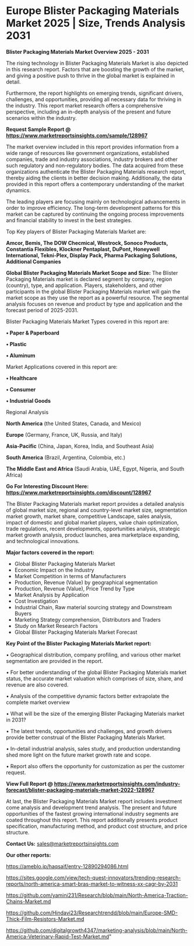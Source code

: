 # Europe Blister Packaging Materials Market 2025 | Size, Trends Analysis 2031

<Strong> Blister Packaging Materials Market Overview 2025 - 2031</strong>

The rising technology in Blister Packaging Materials Market is also depicted in this research report. Factors that are boosting the growth of the market, and giving a positive push to thrive in the global market is explained in detail.

Furthermore, the report highlights on emerging trends, significant drivers, challenges, and opportunities, providing all necessary data for thriving in the industry. This report market research offers a comprehensive perspective, including an in-depth analysis of the present and future scenarios within the industry.

<strong>Request Sample Report @ <a href=https://www.marketreportsinsights.com/sample/128967>https://www.marketreportsinsights.com/sample/128967</a></strong>

The market overview included in this report provides information from a wide range of resources like government organizations, established companies, trade and industry associations, industry brokers and other such regulatory and non-regulatory bodies. The data acquired from these organizations authenticate the Blister Packaging Materials research report, thereby aiding the clients in better decision making. Additionally, the data provided in this report offers a contemporary understanding of the market dynamics.

The leading players are focusing mainly on technological advancements in order to improve efficiency. The long-term development patterns for this market can be captured by continuing the ongoing process improvements and financial stability to invest in the best strategies.

Top Key players of Blister Packaging Materials Market are:

<strong>Amcor, Bemis, The DOW Checmical, Westrock, Sonoco Products, Constantia Flexibles, Klockner Pentaplast, DuPont, Honeywell International, Tekni-Plex, Display Pack, Pharma Packaging Solutions, Additional Companies</strong>

<strong><b>Global Blister Packaging Materials Market Scope and Size:</b></strong>
The Blister Packaging Materials market is declared segment by company, region (country), type, and application. Players, stakeholders, and other participants in the global Blister Packaging Materials market will gain the market scope as they use the report as a powerful resource. The segmental analysis focuses on revenue and product by type and application and the forecast period of 2025-2031.

Blister Packaging Materials Market Types covered in this report are:

<strong>• Paper & Paperboard

• Plastic

• Aluminum</strong>

Market Applications covered in this report are:

<strong>• Healthcare

• Consumer

• Industrial Goods</strong> 

Regional Analysis

<strong>North America</strong> (the United States, Canada, and Mexico)

<strong>Europe</strong> (Germany, France, UK, Russia, and Italy)

<strong>Asia-Pacific</strong> (China, Japan, Korea, India, and Southeast Asia)

<strong>South America</strong> (Brazil, Argentina, Colombia, etc.)

<strong>The Middle East and Africa</strong> (Saudi Arabia, UAE, Egypt, Nigeria, and South Africa)

<strong>Go For Interesting Discount Here: <a href=https://www.marketreportsinsights.com/discount/128967>https://www.marketreportsinsights.com/discount/128967</a></strong>

The Blister Packaging Materials market report provides a detailed analysis of global market size, regional and country-level market size, segmentation market growth, market share, competitive Landscape, sales analysis, impact of domestic and global market players, value chain optimization, trade regulations, recent developments, opportunities analysis, strategic market growth analysis, product launches, area marketplace expanding, and technological innovations.

<strong><b>Major factors covered in the report:</b></strong>
<ul>
  <li>Global Blister Packaging Materials Market </li>
  <li>Economic Impact on the Industry</li>
  <li>Market Competition in terms of Manufacturers</li>
  <li>Production, Revenue (Value) by geographical segmentation</li>
  <li>Production, Revenue (Value), Price Trend by Type</li>
  <li>Market Analysis by Application</li>
  <li>Cost Investigation</li>
  <li>Industrial Chain, Raw material sourcing strategy and Downstream Buyers</li>
  <li>Marketing Strategy comprehension, Distributors and Traders</li>
  <li>Study on Market Research Factors</li>
  <li>Global Blister Packaging Materials Market Forecast</li>
</ul>

<strong><b>Key Point of the Blister Packaging Materials Market report:</b></strong>

• Geographical distribution, company profiling, and various other market segmentation are provided in the report.

• For better understanding of the global Blister Packaging Materials market status, the accurate market valuation which comprises of size, share, and revenue are also covered.

• Analysis of the competitive dynamic factors better extrapolate the complete market overview

• What will be the size of the emerging Blister Packaging Materials market in 2031?

• The latest trends, opportunities and challenges, and growth drivers provide better construal of the Blister Packaging Materials Market.

• In-detail industrial analysis, sales study, and production understanding shed more light on the future market growth rate and scope.

• Report also offers the opportunity for customization as per the customer request.

<strong><b>View Full Report @ <a href=https://www.marketreportsinsights.com/industry-forecast/blister-packaging-materials-market-2022-128967>https://www.marketreportsinsights.com/industry-forecast/blister-packaging-materials-market-2022-128967</a></b></strong>


At last, the Blister Packaging Materials Market report includes investment come analysis and development trend analysis. The present and future opportunities of the fastest growing international industry segments are coated throughout this report. This report additionally presents product specification, manufacturing method, and product cost structure, and price structure.

<strong>Contact Us:</strong>
sales@marketreportsinsights.com

<strong>Our other reports:</strong>

<a href=https://ameblo.jp/haqsaif/entry-12890294086.html>https://ameblo.jp/haqsaif/entry-12890294086.html</a>

<a href=https://sites.google.com/view/tech-quest-innovators/trending-research-reports/north-america-smart-bras-market-to-witness-xx-cagr-by-2031>https://sites.google.com/view/tech-quest-innovators/trending-research-reports/north-america-smart-bras-market-to-witness-xx-cagr-by-2031</a>

<a href=https://github.com/yamini231/Research/blob/main/North-America-Traction-Chains-Market.md>https://github.com/yamini231/Research/blob/main/North-America-Traction-Chains-Market.md</a>

<a href=https://github.com/Hindavi23/Researchtrendd/blob/main/Europe-SMD-Thick-Film-Resistors-Market.md>https://github.com/Hindavi23/Researchtrendd/blob/main/Europe-SMD-Thick-Film-Resistors-Market.md</a>

<a href=https://github.com/digitalgrowth4347/marketing-analysis/blob/main/North-America-Veterinary-Rapid-Test-Market.md>https://github.com/digitalgrowth4347/marketing-analysis/blob/main/North-America-Veterinary-Rapid-Test-Market.md</a>"
